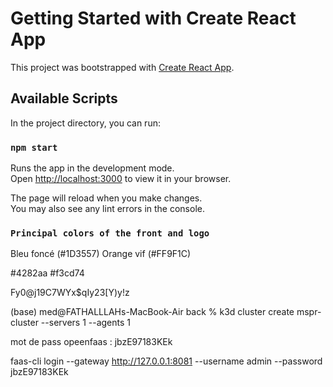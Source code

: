 # Getting Started with Create React App

This project was bootstrapped with [Create React App](https://github.com/facebook/create-react-app).

## Available Scripts

In the project directory, you can run:

### `npm start`

Runs the app in the development mode.\
Open [http://localhost:3000](http://localhost:3000) to view it in your browser.

The page will reload when you make changes.\
You may also see any lint errors in the console.

### `Principal colors of the front and logo`

Bleu foncé (#1D3557)
Orange vif (#FF9F1C)

#4282aa
#f3cd74



Fy0@j19C7WYx$qIy23[Y)y!z





(base) med@FATHALLLAHs-MacBook-Air back % k3d cluster create mspr-cluster --servers 1 --agents 1

mot de pass opeenfaas : jbzE97183KEk




faas-cli login --gateway http://127.0.0.1:8081 --username admin --password jbzE97183KEk